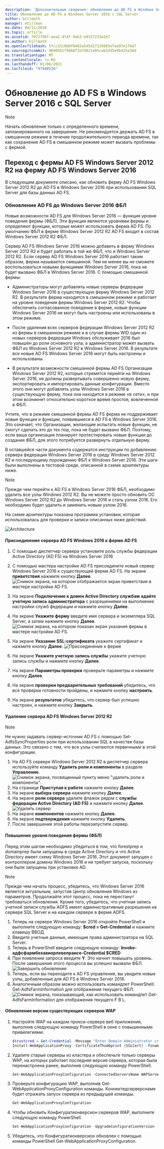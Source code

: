 ```yaml
---
description: 'Дополнительные сведения: обновление до AD FS в Windows Server 2016 с SQL Server'
title: Обновление до AD FS в Windows Server 2016 с SQL Server
author: billmath
manager: mtillman
ms.date: 04/11/2018
ms.topic: article
ms.assetid: 70f279bf-aea1-4f4f-9ab3-e9157233e267
ms.author: billmath
ms.openlocfilehash: 5fcc31c0b0f0482a545d17135603efaa97e174d7
ms.sourcegitcommit: 40905b1f9d68f1b7d821e05cab2d35e9b425e38d
ms.translationtype: MT
ms.contentlocale: ru-RU
ms.lasthandoff: 01/06/2021
ms.locfileid: "97948530"
---
```

# <a name="upgrading-to-ad-fs-in-windows-server-2016-with-sql-server"></a>Обновление до AD FS в Windows Server 2016 с SQL Server


> [!NOTE]
> Начать обновление только с определенного времени, запланированного на завершение. Не рекомендуется держать AD FS в смешанном режиме в течение продолжительного периода времени, так как сохранение AD FS в смешанном режиме может вызвать проблемы с фермой.


## <a name="moving-from-a-windows-server-2012-r2-ad-fs-farm-to-a-windows-server-2016-ad-fs-farm"></a>Переход с фермы AD FS Windows Server 2012 R2 на ферму AD FS Windows Server 2016
В следующем документе описано, как обновить ферму AD FS Windows Server 2012 R2 до AD FS в Windows Server 2016 при использовании SQL Server для базы данных AD FS.

### <a name="upgrading-ad-fs-to-windows-server-2016-fbl"></a>Обновление AD FS до Windows Server 2016 ФБЛ
Новые возможности AD FS для Windows Server 2016 — функция уровня поведения фермы (ФБЛ).   Эти функции являются уровнями фермы и определяют функции, которые может использовать ферма AD FS.   По умолчанию ФБЛ в ферме Windows Server 2012 R2 AD FS входит в состав Windows Server 2012 R2 ФБЛ.

Сервер AD FS Windows Server 2016 можно добавить в ферму Windows Server 2012 R2 и будет работать в той же ФБЛ, что и Windows Server 2012 R2.  Если сервер AD FS Windows Server 2016 работает таким образом, ферма называется смешанной.  Тем не менее вы не сможете воспользоваться новыми функциями Windows Server 2016, пока не будет вызвано ФБЛ в Windows Server 2016.  С помощью смешанной фермы:

-   Администраторы могут добавлять новые серверы федерации Windows Server 2016 в существующую ферму Windows Server 2012 R2.  В результате ферма находится в смешанном режиме и работает на уровне поведения фермы Windows Server 2012 R2.  Чтобы обеспечить согласованное поведение в ферме, новые функции Windows Server 2016 не могут быть настроены или использованы в этом режиме.

-   После удаления всех серверов федерации Windows Server 2012 R2 из фермы в смешанном режиме и в случае фермы WID один из новых серверов федерации Windows обслуживает 2016 был повышен до роли основного узла, а администратор может вызвать ФБЛ из Windows Server 2012 R2 в Windows Server 2016.  В результате все новые AD FS Windows Server 2016 могут быть настроены и использованы.

-   В результате возможности смешанной фермы AD FS Организации Windows Server 2012 R2, которые стремятся перейти на Windows Server 2016, не должны развертывать совершенно новую ферму, экспортировать и импортировать данные конфигурации.  Вместо этого они могут добавлять узлы Windows Server 2016 в существующую ферму, пока она находится в режиме «в сети», и при этом возникнет относительно короткое время простоя, вовлеченное в ФБЛ.

Учтите, что в режиме смешанной фермы AD FS ферма не поддерживает новые функции и функции, появившиеся в AD FS в Windows Server 2016.  Это означает, что Организации, желающие испытать новые функции, не смогут сделать это до тех пор, пока не будет вызвано ФБЛ.  Поэтому, если ваша организация планирует протестировать новые функции до создания ФБЛ, для этого потребуется развернуть отдельную ферму.

В оставшейся части документа содержатся инструкции по добавлению сервера федерации Windows Server 2016 в среду Windows Server 2012 R2 и последующему порождению ФБЛ к Windows Server 2016.  Эти шаги были выполнены в тестовой среде, описанной в схеме архитектуры ниже.

> [!NOTE]
> Прежде чем перейти к AD FS в Windows Server 2016 ФБЛ, необходимо удалить все узлы Windows 2012 R2.  Вы не можете просто обновить ОС Windows Server 2012 R2 до Windows Server 2016 и стать узлом 2016.  Его необходимо будет удалить и заменить новым узлом 2016.

На схеме архитектуры показана программа установки, которая использовалась для проверки и записи описанных ниже действий.

![Architecture](media/Upgrading-to-AD-FS-in-Windows-Server-2016-SQL/arch.png)


#### <a name="join-the-windows-2016-ad-fs-server-to-the-ad-fs-farm"></a>Присоединение сервера AD FS Windows 2016 к ферме AD FS

1.  С помощью диспетчер сервера установите роль службы федерации Active Directory (AD FS) на Windows Server 2016

2.  С помощью мастера настройки AD FS присоедините новый сервер Windows Server 2016 к существующей ферме AD FS.  На экране **приветствия** нажмите кнопку **Далее**.
![Снимок экрана, на котором отображается экран приветствия в мастере настройки AD FS.](media/Upgrading-to-AD-FS-in-Windows-Server-2016-SQL/configure1.png)
3.  На экране **Подключение к домен Active Directory службам** **адайте учетную запись администратора** с разрешениями на выполнение настройки служб федерации и нажмите кнопку **Далее**.
4.  На экране **Укажите ферму** введите имя сервера и экземпляра SQL Server, а затем нажмите кнопку **Далее**.
![Снимок экрана, на котором показан экран указания фермы в мастере настройки AD FS.](media/Upgrading-to-AD-FS-in-Windows-Server-2016-SQL/configure3.png)
5.  На экране **Указание SSL-сертификата** укажите сертификат и нажмите кнопку **Далее**.
![Присоединение к ферме](media/Upgrading-to-AD-FS-in-Windows-Server-2016-SQL/configure4.png)
6.  На экране **Укажите учетную запись службы** укажите учетную запись службы и нажмите кнопку **Далее**.
7.  На экране **Параметры проверки** проверьте параметры и нажмите кнопку **Далее**.
8.  На экране **проверки предварительных требований** убедитесь, что все проверки готовности пройдены, и нажмите кнопку **настроить**.
9.  На экране **результатов** убедитесь, что сервер был успешно настроен, и нажмите кнопку **Закрыть**.


#### <a name="remove-the-windows-server-2012-r2-ad-fs-server"></a>Удаление сервера AD FS Windows Server 2012 R2

>[!NOTE]
>Не нужно задавать сервер-источник AD FS с помощью Set-AdfsSyncProperties роли при использовании SQL в качестве базы данных.  Это связано с тем, что все узлы считаются первичными в этой конфигурации.

1.  На AD FS сервере Windows Server 2012 R2 в диспетчер сервера используйте команду **Удалить роли и компоненты** в разделе **Управление**.
![Снимок экрана, посвященный пункту меню "удалить роли и компоненты".](media/Upgrading-to-AD-FS-in-Windows-Server-2016-SQL/remove1.png)
2.  На странице **Приступая к работе** нажмите кнопку **Далее**.
3.  На экране **выбора сервера** нажмите кнопку **Далее**.
4.  На экране **роли сервера** удалите флажок рядом с **службы федерации Active Directory (AD FS)** и нажмите кнопку **Далее**.
![Удалить сервер](media/Upgrading-to-AD-FS-in-Windows-Server-2016-SQL/remove2.png)
5.  На экране **компонентов** нажмите кнопку **Далее**.
6.  На экране **подтверждения** нажмите кнопку **Удалить**.
7.  После завершения этой работы перезапустите сервер.

#### <a name="raise-the-farm-behavior-level-fbl"></a>Повышение уровня поведения фермы (ФБЛ)
Перед этим шагом необходимо убедиться в том, что forestprep и domainprep были запущены в среде Active Directory и что Active Directory имеет схему Windows Server 2016.  Этот документ запущен с контроллером домена Windows 2016 и не требует запуска, поскольку они были запущены при установке AD.

>[!NOTE]
>Прежде чем начать процесс, убедитесь, что Windows Server 2016 является актуальным, запустив Центр обновления Windows из параметров.  Продолжайте этот процесс, пока не перестанут требоваться обновления. Кроме того, убедитесь, что учетная запись учетной записи службы ADFS имеет административные разрешения на сервере SQL Server и на каждом сервере в ферме ADFS.

1. Теперь на сервере Windows Server 2016 откройте PowerShell и выполните следующую команду: **$cred = Get-Credential** и нажмите клавишу ВВОД.
2. Введите учетные данные, имеющие права администратора на SQL Server.
3. Теперь в PowerShell введите следующую команду: **Invoke-адфсфармбехавиорлевелраисе-Credential $CRED**
2. При появлении запроса введите **Y**.  Это начнет повышать уровень.  После завершения этого процесса вы успешно вызвали ФБЛ.
![Завершить обновление](media/Upgrading-to-AD-FS-in-Windows-Server-2016-SQL/finish1.png)
3. Теперь, если вы переходите к AD FS управления, вы увидите новые узлы, добавленные для AD FS в Windows Server 2016.
4. Аналогичным образом можно использовать командлет PowerShell: Get-AdfsFarmInformation для отображения текущего ФБЛ.
![Снимок экрана, показывающий, как использовать командлет Get-AdfsFarmInformation для отображения текущего F B L.](media/Upgrading-to-AD-FS-in-Windows-Server-2016-SQL/finish2.png)

#### <a name="upgrade-the-configuration-version-of-existing-wap-servers"></a>Обновление версии существующих серверов WAP
1. Настройте WAP на каждом прокси-сервере веб приложения, выполнив следующую команду PowerShell в окне с повышенными привилегиями:
    ```powershell
    $trustcred = Get-Credential -Message "Enter Domain Administrator credentials"
    Install-WebApplicationProxy -CertificateThumbprint {SSLCert} -fsname fsname -FederationServiceTrustCredential $trustcred
    ```
2. Удалите старые серверы из кластера и обеспечьте только серверы WAP, на которых работает последняя версия сервера, которая была перенастроена ранее, выполнив следующую команду PowerShell.
    ```powershell
    Set-WebApplicationProxyConfiguration -ConnectedServersName WAPServerName1, WAPServerName2
    ```
3. Проверьте конфигурацию WAP, выполнив Get-WebApplicationProxyConfiguration команды. Коннектедсерверснаме будет отражать запуск сервера из предыдущей команды.
    ```powershell
    Get-WebApplicationProxyConfiguration
    ```
4. Чтобы обновить Конфигуратионверсион серверов WAP, выполните следующую команду PowerShell.
    ```powershell
    Set-WebApplicationProxyConfiguration -UpgradeConfigurationVersion
    ```
5. Убедитесь, что Конфигуратионверсион обновлен с помощью команды PowerShell Get-WebApplicationProxyConfiguration.
